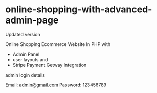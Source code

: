 # online-shopping-with-advanced-admin-page
Updated version


Online Shopping Ecommerce Website In PHP with 
- Admin Panel 
- user layouts and
- Stripe Payment Getway Integration

admin login details 

Email:  admin@gmail.com 
Password:   123456789
